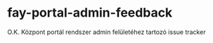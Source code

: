 fay-portal-admin-feedback
=========================

O.K. Központ portál rendszer admin felületéhez tartozó issue tracker
